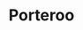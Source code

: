 ---
hackday: 22-london
links:
  code:
  - https://github.com/vlbee/porteroo
  presentation: https://www.icloud.com/keynote-live/sc:0ap_zhj9EfPLbPeY3SWouhIF_fQlckijTfGpLRtEci2DWq2XZlF-fbAatIU1HHgmVvp
  video: https://youtu.be/GT5usMd0nSU
summary: 'Optimising how specimens get around hospitals to improve the clinician,
  porter and patient experience. '
team:
- '@mtthwhggns'
- '@azacharyf'
- James Anwyl
- '@jjminton'
- '@]hel_zhou'
- Vanessa
- Zak Stone
thumbnail: porteroo.png
title: Porteroo
---